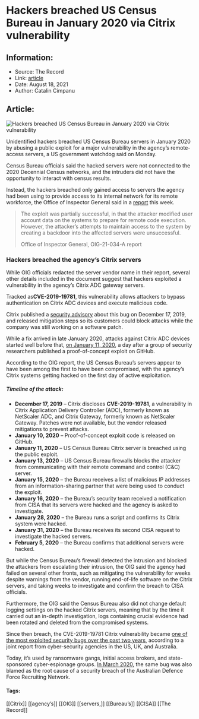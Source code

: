 # Hackers breached US Census Bureau in January 2020 via Citrix vulnerability
### 

## Information:
+ Source: The Record
+ Link: [article](https://therecord.media/hackers-breached-us-census-bureau-in-january-2020-via-citrix-vulnerability/)
+ Date: August 18, 2021
+ Author: Catalin Cimpanu


## Article:
![Hackers breached US Census Bureau in January 2020 via Citrix vulnerability](https://therecord.media/wp-content/uploads/2021/08/US-flag.jpg)

Unidentified hackers breached US Census Bureau servers in January 2020 by abusing a public exploit for a major vulnerability in the agency’s remote-access servers, a US government watchdog said on Monday.


Census Bureau officials said the hacked servers were not connected to the 2020 Decennial Census networks, and the intruders did not have the opportunity to interact with census results.


Instead, the hackers breached only gained access to servers the agency had been using to provide access to its internal network for its remote workforce, the Office of Inspector General said in a [report](https://www.oig.doc.gov/Pages/The-US-Census-Bureaus-Mishandling-of-a-January-2020-Cybersecurity-Incident-Demonstrated-Opportunities-for-Improvement.aspx) this week.



> The exploit was partially successful, in that the attacker modified user account data on the systems to prepare for remote code execution. However, the attacker’s attempts to maintain access to the system by creating a backdoor into the affected servers were unsuccessful.
> 
> Office of Inspector General, OIG-21-034-A report


### Hackers breached the agency’s Citrix servers


While OIG officials redacted the server vendor name in their report, several other details included in the document suggest that hackers exploited a vulnerability in the agency’s Citrix ADC gateway servers.


Tracked as**CVE-2019-19781**, this vulnerability allows attackers to bypass authentication on Citrix ADC devices and execute malicious code.


Citrix published a [security advisory](https://support.citrix.com/article/CTX267027) about this bug on December 17, 2019, and released mitigation steps so its customers could block attacks while the company was still working on a software patch.


While a fix arrived in late January 2020, attacks against Citrix ADC devices started well before that, [on January 11, 2020](https://www.zdnet.com/article/proof-of-concept-code-published-for-citrix-bug-as-attacks-intensify/), a day after a group of security researchers published a proof-of-concept exploit on GitHub.


According to the OIG report, the US Census Bureau’s servers appear to have been among the first to have been compromised, with the agency’s Citrix systems getting hacked on the first day of active exploitation.


##### **Timeline of the attack:**


* **December 17, 2019** – Citrix discloses **CVE-2019-19781**, a vulnerability in Citrix Application Delivery Controller (ADC), formerly known as NetScaler ADC, and Citrix Gateway, formerly known as NetScaler Gateway. Patches were not available, but the vendor released mitigations to prevent attacks.
* **January 10, 2020** – Proof-of-concept exploit code is released on GitHub.
* **January 11, 2020** – US Census Bureau Citrix server is breached using the public exploit.
* **January 13, 2020** – US Census Bureau firewalls blocks the attacker from communicating with their remote command and control (C&C) server.
* **January 15, 2020** – the Bureau receives a list of malicious IP addresses from an information-sharing partner that were being used to conduct the exploit.
* **January 16, 2020** – the Bureau’s security team received a notification from CISA that its servers were hacked and the agency is asked to investigate.
* **January 28, 2020** – the Bureau runs a script and confirms its Citrix system were hacked.
* **January 31, 2020** – the Bureau receives its second CISA request to investigate the hacked servers.
* **February 5, 2020** – the Bureau confirms that additional servers were hacked.


But while the Census Bureau’s firewall detected the intrusion and blocked the attackers from escalating their intrusion, the OIG said the agency had failed on several other fronts, such as mitigating the vulnerability for weeks despite warnings from the vendor, running end-of-life software on the Citrix servers, and taking weeks to investigate and confirm the breach to CISA officials.


Furthermore, the OIG said the Census Bureau also did not change default logging settings on the hacked Citrix servers, meaning that by the time it carried out an in-depth investigation, logs containing crucial evidence had been rotated and deleted from the compromised systems.


Since then breach, the CVE-2019-19781 Citrix vulnerability became [one of the most exploited security bugs over the past two years](https://therecord.media/us-uk-australia-issue-joint-advisory-on-todays-top-exploited-vulnerabilities/), according to a joint report from cyber-security agencies in the US, UK, and Australia.


Today, it’s used by ransomware gangs, initial access brokers, and state-sponsored cyber-espionage groups. [In March 2020](https://www.zdnet.com/article/citrix-vulnerability-used-for-potential-defence-recruitment-database-access/), the same bug was also blamed as the root cause of a security breach of the Australian Defence Force Recruiting Network.





#### Tags:
[[Citrix]] [[agency’s]] [[OIG]] [[servers,]] [[Bureau’s]] [[CISA]] [[The Record]]
